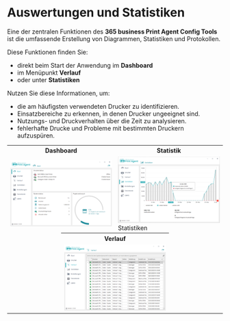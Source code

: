 # Auswertungen und Statistiken

Eine der zentralen Funktionen des **365 business Print Agent Config Tools** ist die umfassende Erstellung von Diagrammen, Statistiken und Protokollen.

Diese Funktionen finden Sie:
- direkt beim Start der Anwendung im **Dashboard**
- im Menüpunkt **Verlauf**
- oder unter **Statistiken**

Nutzen Sie diese Informationen, um:
* die am häufigsten verwendeten Drucker zu identifizieren.
* Einsatzbereiche zu erkennen, in denen Drucker ungeeignet sind.
* Nutzungs- und Druckverhalten über die Zeit zu analysieren.
* fehlerhafte Drucke und Probleme mit bestimmten Druckern aufzuspüren.

<table>
    <tr>
      <th colspan="2">Dashboard</th>
      <th colspan="2">Statistik</th>
    </tr>
    <tr>
      <td colspan="2"><img src="/assets/images/365-business-print-agent/config-tool/Dashboard.png" alt="Start-Dashboard"></td>
      <td colspan="2"><img src="/assets/images/365-business-print-agent/config-tool/statistics.PNG" alt="">Statistiken</td>
    </tr>
    <tr>
        <td style="padding: 0px !important;width:25%"></td>
        <td style="padding: 0px !important;width:25%"></td>
        <td style="padding: 0px !important;width:25%"></td>
        <td style="padding: 0px !important;width:25%"></td>
    </tr>
    <tr>
        <td style="padding: 0px !important;width:25%"></td>
        <td style="padding: 0px !important;width:25%"></td>
        <td style="padding: 0px !important;width:25%"></td>
        <td style="padding: 0px !important;width:25%"></td>
    </tr>    
    <tr>
     <td style="width:25%"></td>
     <th colspan="2">Verlauf</th>
     <td style="width:25%"></td>
    </tr>
    <tr>
      <td></td>
      <td colspan="2"><img src="/assets/images/365-business-print-agent/config-tool/History.PNG" alt="Verlauf"></td>
      <td></td>
    </tr>
</table>
